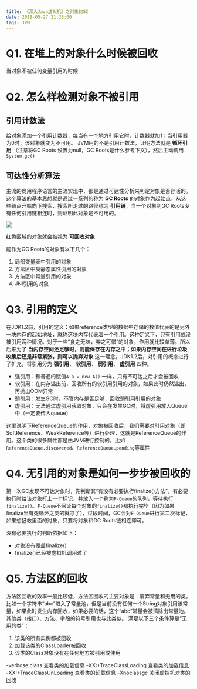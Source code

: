 ```yaml
---
title: 《深入Java虚拟机》之对象的GC
date: 2018-05-27 21:28:00
tags: JVM
---
```


# Q1. 在堆上的对象什么时候被回收
当对象不被任何变量引用的时候

# Q2. 怎么样检测对象不被引用

## 引用计数法
给对象添加一个引用计数器，每当有一个地方引用它时，计数器就加1；当引用器为0时，该对象就变为不可用。
JVM用的不是引用计数法，证明方法就是 **循环引用** （注意将GC Roots 设置为null，GC Roots是什么参考下文），然后主动调用`System.gc()`

## 可达性分析算法
主流的商用程序语言的主流实现中，都是通过可达性分析来判定对象是否存活的。这个算法的基本思想就是通过一系列的称为 **GC Roots** 的对象作为起始点，从这些结点开始向下搜索，搜索所走过的路径称为 **引用链**，当一个对象到GC Roots没有任何引用链相连时，则证明此对象是不可用的。

![](https://blog-1252749790.file.myqcloud.com/jvm/reachabiliy_analysis.png)

红色区域的对象就会被视为 **可回收对象**

能作为GC Roots的对象有以下几个：
1. 局部变量表中引用的对象
2. 方法区中类静态属性引用的对象
3. 方法区中常量引用的对象
4. JNI引用的对象

# Q3. 引用的定义
在JDK1.2前，引用的定义：如果reference类型的数据中存储的数值代表的是另外一块内存的起始地址，就称这块内存代表着一个引用。这种定义下，只有引用或没被引用两种情况。对于一些“食之无味，弃之可惜”的对象，作用就比较单薄。所以后来为了 **当内存空间还足够时，则能保存在内存之中；如果内存空间在进行垃圾收集后还是非常紧张，则可以抛弃对象** 这一理念，JDK1.2后，对引用的概念进行了扩充，将引用分为 **强引用**、 **软引用**、 **弱引用**、 **虚引用** 四种。

* 强引用：和普通的赋值`A a = new A()` 一样，只有不可达之后才会被回收
* 软引用：在内存溢出前，回收所有的软引用引用的对象，如果此时仍然溢出，再抛出OOM异常
* 弱引用：发生GC时，不管内存是否足够，回收弱引用引用的对象
* 虚引用：无法通过虚引用获取对象，只会在发生GC时，将虚引用放入Queue中（一定要传入queue）

这里说明下ReferenceQueue的作用，对象被回收后，我们需要对引用对象（即SoftReference、WeakReference等）进行处理，这就是ReferenceQueue的作用。这个类的很多属性都是由JVM进行控制的，比如`ReferenceQueue.discovered`、`ReferenceQueue.pending`等属性

# Q4. 无引用的对象是如何一步步被回收的
第一次GC发现不可达对象时，先判断其“有没有必要执行finalize()方法”，有必要执行时给该对象打上一个标记，并放入一个称为`F-Queue`的队列，等待执行`finalize()`。`F-Queue`不保证每个对象的`finalize()`都执行完毕（因为如果finalize里有死循环之类的就凉了），过段时间，GC会对`F-Queue`进行第二次标记，如果想拯救里面的对象，只要将对象和GC Roots链相连即可。

没有必要执行的判断依据如下：
* 对象没有覆盖finalize()
* finalize()已经被虚拟机调用过了 

# Q5. 方法区的回收
方法区回收的效率一般比较低，方法区回收的主要对象是：废弃常量和无用的类。
比如一个字符串“abc”进入了常量池，但是当前没有任何一个String对象引用该常量，如果此时发生内存回收，如果必要的话，这个“abc”常量会被清除出常量池。其他类（接口）、方法、字段的符号引用也与此类似。
满足以下三个条件算是“无用的类”：
1. 该类的所有实例都被回收
2. 加载该类的ClassLoader被回收
3. 该类的Class对象没有在任何地方被引用或使用

-verbose:class  查看类的加载信息
-XX:+TraceClassLoading  查看类的加载信息
-XX:+TraceClassUnLoading  查看类的卸载信息
-Xnoclassgc  关闭虚拟机对类的回收

